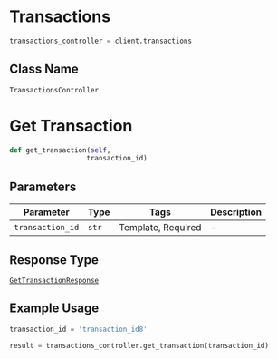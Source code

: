 # Transactions

```python
transactions_controller = client.transactions
```

## Class Name

`TransactionsController`


# Get Transaction

```python
def get_transaction(self,
                   transaction_id)
```

## Parameters

| Parameter | Type | Tags | Description |
|  --- | --- | --- | --- |
| `transaction_id` | `str` | Template, Required | - |

## Response Type

[`GetTransactionResponse`](../../doc/models/get-transaction-response.md)

## Example Usage

```python
transaction_id = 'transaction_id8'

result = transactions_controller.get_transaction(transaction_id)
```

